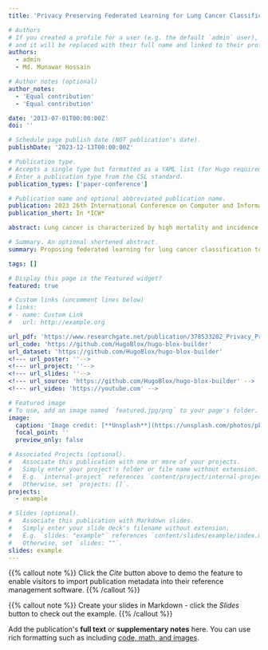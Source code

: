 ```yaml
---
title: 'Privacy Preserving Federated Learning for Lung Cancer Classification'

# Authors
# If you created a profile for a user (e.g. the default `admin` user), write the username (folder name) here
# and it will be replaced with their full name and linked to their profile.
authors:
  - admin
  - Md. Munawar Hossain

# Author notes (optional)
author_notes:
  - 'Equal contribution'
  - 'Equal contribution'

date: '2013-07-01T00:00:00Z'
doi: ''

# Schedule page publish date (NOT publication's date).
publishDate: '2023-12-13T00:00:00Z'

# Publication type.
# Accepts a single type but formatted as a YAML list (for Hugo requirements).
# Enter a publication type from the CSL standard.
publication_types: ['paper-conference']

# Publication name and optional abbreviated publication name.
publication: 2023 26th International Conference on Computer and Information Technology (ICCIT)
publication_short: In *ICW*

abstract: Lung cancer is characterized by high mortality and incidence rates, making it one of the most prevalent cancers globally. Early detection significantly improves the chances of survival for individuals affected by this disease. The histopathological diagnosis is a crucial factor in determining the specific type of cancer. In recent years, there has been a significant increase in novel computer-aided diagnostic techniques utilizing deep learning algorithms for the early detection of lung cancer. However, sharing sensitive patient data is significantly restricted by regulations such as HIPAA and GDPR, primarily due to privacy concerns. Given the current constraints, institutions face challenges in effectively exchanging information to enhance the accuracy of lung cancer classification. In order to address the issue of privacy in lung cancer classification, we propose a federated learning approach. This methodology involves employing local models with an Inception-v3 backbone to carry out the classification of histopathological images of lung cancer & updating the global model based on the local weights. These images have been obtained from the LC25000 dataset. The lung cancer images from the LC25000 dataset were analyzed, which consisted of three distinct classes. Each class contained a total of 5000 images. The applied model has achieved a classification accuracy of 99.867% in categorizing lung cancer images into three distinct classes. The performance of the proposed framework has demonstrated superiority over other existing methodologies. Furthermore, this solution effectively addresses the privacy concerns associated with the sharing of medical data among different institutions.

# Summary. An optional shortened abstract.
summary: Proposing federated learning for lung cancer classification to protect patient privacy.

tags: []

# Display this page in the Featured widget?
featured: true

# Custom links (uncomment lines below)
# links:
# - name: Custom Link
#   url: http://example.org

url_pdf: 'https://www.researchgate.net/publication/378533202_Privacy_Preserving_Federated_Learning_for_Lung_Cancer_Classification#fullTextFileContent'
url_code: 'https://github.com/HugoBlox/hugo-blox-builder'
url_dataset: 'https://github.com/HugoBlox/hugo-blox-builder'
<!--- url_poster: ''-->
<!--- url_project: ''-->
<!--- url_slides: ''-->
<!--- url_source: 'https://github.com/HugoBlox/hugo-blox-builder' -->
<!--- url_video: 'https://youtube.com' -->

# Featured image
# To use, add an image named `featured.jpg/png` to your page's folder.
image:
  caption: 'Image credit: [**Unsplash**](https://unsplash.com/photos/pLCdAaMFLTE)'
  focal_point: ''
  preview_only: false

# Associated Projects (optional).
#   Associate this publication with one or more of your projects.
#   Simply enter your project's folder or file name without extension.
#   E.g. `internal-project` references `content/project/internal-project/index.md`.
#   Otherwise, set `projects: []`.
projects:
  - example

# Slides (optional).
#   Associate this publication with Markdown slides.
#   Simply enter your slide deck's filename without extension.
#   E.g. `slides: "example"` references `content/slides/example/index.md`.
#   Otherwise, set `slides: ""`.
slides: example
---
```


{{% callout note %}}
Click the _Cite_ button above to demo the feature to enable visitors to import publication metadata into their reference management software.
{{% /callout %}}

{{% callout note %}}
Create your slides in Markdown - click the _Slides_ button to check out the example.
{{% /callout %}}

Add the publication's **full text** or **supplementary notes** here. You can use rich formatting such as including [code, math, and images](https://docs.hugoblox.com/content/writing-markdown-latex/).
